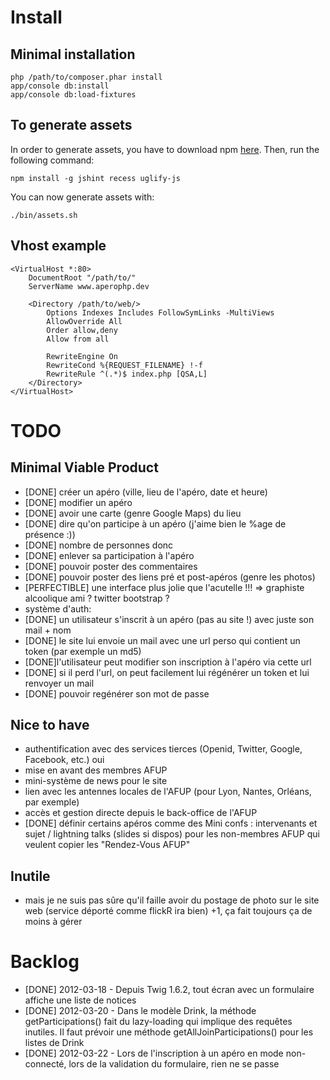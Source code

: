 # Install

## Minimal installation

    php /path/to/composer.phar install
    app/console db:install
    app/console db:load-fixtures

## To generate assets

In order to generate assets, you have to download npm [here](http://npmjs.org/ "npm official website").
Then, run the following command:

    npm install -g jshint recess uglify-js

You can now generate assets with:

    ./bin/assets.sh

## Vhost example

    <VirtualHost *:80>
        DocumentRoot "/path/to/"
        ServerName www.aperophp.dev

        <Directory /path/to/web/>
            Options Indexes Includes FollowSymLinks -MultiViews
            AllowOverride All
            Order allow,deny
            Allow from all
 
            RewriteEngine On
            RewriteCond %{REQUEST_FILENAME} !-f
            RewriteRule ^(.*)$ index.php [QSA,L]    
        </Directory>
    </VirtualHost>

# TODO

## Minimal Viable Product

* [DONE] créer un apéro (ville, lieu de l'apéro, date et heure)
* [DONE] modifier un apéro
* [DONE] avoir une carte (genre Google Maps) du lieu
* [DONE] dire qu'on participe à un apéro (j'aime bien le %age de présence :))
* [DONE] nombre de personnes donc
* [DONE] enlever sa participation à l'apéro
* [DONE] pouvoir poster des commentaires
* [DONE] pouvoir poster des liens pré et post-apéros (genre les photos)
* [PERFECTIBLE] une interface plus jolie que l'acutelle !!! => graphiste alcoolique ami ? twitter bootstrap ?
* système d'auth:
 * [DONE] un utilisateur s'inscrit à un apéro (pas au site !) avec juste son mail + nom
 * [DONE] le site lui envoie un mail avec une url perso qui contient un token (par exemple un md5)
 * [DONE]l'utilisateur peut modifier son inscription à l'apéro via cette url
 * [DONE] si il perd l'url, on peut facilement lui régénérer un token et lui renvoyer un mail
 * [DONE] pouvoir regénérer son mot de passe

## Nice to have

* authentification avec des services tierces (Openid, Twitter, Google, Facebook, etc.) oui 
* mise en avant des membres AFUP
* mini-système de news pour le site
* lien avec les antennes locales de l'AFUP (pour Lyon, Nantes, Orléans, par exemple)
* accès et gestion directe depuis le back-office de l'AFUP
* [DONE] définir certains apéros comme des Mini confs : intervenants et sujet / lightning talks (slides si dispos) pour les non-membres AFUP qui veulent copier les "Rendez-Vous AFUP"


## Inutile

* mais je ne suis pas sûre qu'il faille avoir du postage de photo sur le site web (service déporté comme flickR ira bien) +1, ça fait toujours ça de moins à gérer

# Backlog

* [DONE] 2012-03-18 - Depuis Twig 1.6.2, tout écran avec un formulaire affiche une liste de notices
* [DONE] 2012-03-20 - Dans le modèle Drink, la méthode getParticipations() fait du lazy-loading qui implique des requêtes inutiles. Il faut prévoir une méthode getAllJoinParticipations() pour les listes de Drink
* [DONE] 2012-03-22 - Lors de l'inscription à un apéro en mode non-connecté, lors de la validation du formulaire, rien ne se passe
